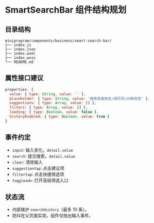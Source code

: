 # SmartSearchBar 组件结构规划

## 目录结构

```
miniprogram/components/business/smart-search-bar/
├── index.js
├── index.json
├── index.wxml
├── index.wxss
└── README.md
```

## 属性接口建议

```javascript
properties: {
  value: { type: String, value: '' },
  placeholder: { type: String, value: '搜索患者姓名/病历号/诊断标签' },
  suggestions: { type: Array, value: [] },
  filters: { type: Array, value: [] },
  loading: { type: Boolean, value: false },
  historyEnabled: { type: Boolean, value: true }
}
```

## 事件约定

- `input`: 输入变化，`detail.value`
- `search`: 提交搜索，`detail.value`
- `clear`: 清除输入
- `suggestiontap`: 点击建议项
- `filtertap`: 点击快捷筛选项
- `toggleadv`: 打开高级筛选入口

## 状态流

- 内部维护 `searchHistory`（最多 10 条）。
- 防抖在父页面实现，组件仅抛出输入事件。
